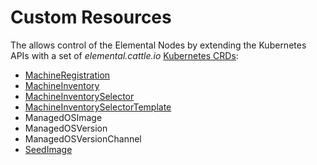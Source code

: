<head>
  <link rel="canonical" href="https://elemental.docs.rancher.com/custom-resources"/>
</head>

# Custom Resources

The <Vars name="elemental_operator_name" /> allows control of the Elemental Nodes by extending the Kubernetes APIs with a set of _elemental.cattle.io_ [Kubernetes CRDs](https://kubernetes.io/docs/tasks/extend-kubernetes/custom-resources/custom-resource-definitions/):

- [MachineRegistration](machineregistration.md)
- [MachineInventory](machineinventory.md)
- [MachineInventorySelector](machineinventoryselector.md)
- [MachineInventorySelectorTemplate](machineinventoryselectortemplate.md)
- ManagedOSImage
- ManagedOSVersion
- ManagedOSVersionChannel
- [SeedImage](seedimage.md)